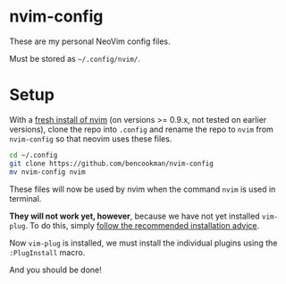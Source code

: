 # nvim-config

These are my personal NeoVim config files.

Must be stored as `~/.config/nvim/`.

# Setup

With a [fresh install of nvim](https://github.com/neovim/neovim/blob/master/INSTALL.md#pre-built-archives-2) (on versions >= 0.9.x, not tested on earlier versions), clone the repo into `.config` and rename the repo to `nvim` from `nvim-config` so that neovim uses these files.

```bash
cd ~/.config
git clone https://github.com/bencookman/nvim-config
mv nvim-config nvim
```

These files will now be used by nvim when the command `nvim` is used in terminal.

**They will not work yet, however**, because we have not yet installed `vim-plug`. To do this, simply [follow the recommended installation advice](https://github.com/junegunn/vim-plug?tab=readme-ov-file#installation).

Now `vim-plug` is installed, we must install the individual plugins using the `:PlugInstall` macro.

And you should be done!


